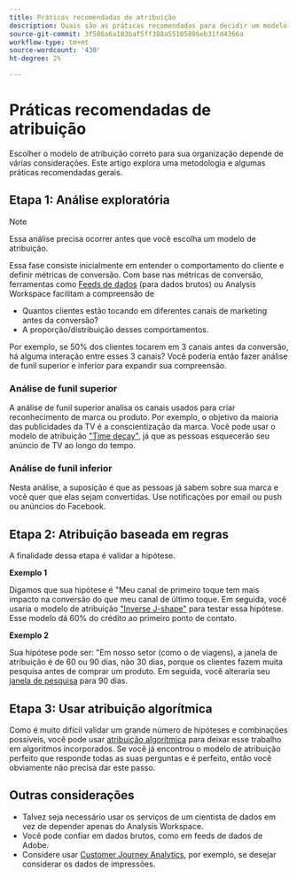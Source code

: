 ```yaml
---
title: Práticas recomendadas de atribuição
description: Quais são as práticas recomendadas para decidir um modelo de atribuição?
source-git-commit: 3f586a6a183baf5ff388a55105886eb31fd4366a
workflow-type: tm+mt
source-wordcount: '430'
ht-degree: 2%

---
```



# Práticas recomendadas de atribuição

Escolher o modelo de atribuição correto para sua organização depende de várias considerações. Este artigo explora uma metodologia e algumas práticas recomendadas gerais.

## Etapa 1: Análise exploratória

>[!NOTE]
>Essa análise precisa ocorrer antes que você escolha um modelo de atribuição.

Essa fase consiste inicialmente em entender o comportamento do cliente e definir métricas de conversão. Com base nas métricas de conversão, ferramentas como [Feeds de dados](https://experienceleague.adobe.com/docs/analytics/export/analytics-data-feed/data-feed-overview.html?lang=en) (para dados brutos) ou Analysis Workspace facilitam a compreensão de

* Quantos clientes estão tocando em diferentes canais de marketing antes da conversão?
* A proporção/distribuição desses comportamentos.

Por exemplo, se 50% dos clientes tocarem em 3 canais antes da conversão, há alguma interação entre esses 3 canais?
Você poderia então fazer análise de funil superior e inferior para expandir sua compreensão.

### Análise de funil superior

A análise de funil superior analisa os canais usados para criar reconhecimento de marca ou produto. Por exemplo, o objetivo da maioria das publicidades da TV é a conscientização da marca. Você pode usar o modelo de atribuição [&quot;Time decay&quot;](/help/analyze/analysis-workspace/attribution/models.md), já que as pessoas esquecerão seu anúncio de TV ao longo do tempo.

### Análise de funil inferior

Nesta análise, a suposição é que as pessoas já sabem sobre sua marca e você quer que elas sejam convertidas. Use notificações por email ou push ou anúncios do Facebook.

## Etapa 2: Atribuição baseada em regras

A finalidade dessa etapa é validar a hipótese.

**Exemplo 1**

Digamos que sua hipótese é &quot;Meu canal de primeiro toque tem mais impacto na conversão do que meu canal de último toque. Em seguida, você usaria o modelo de atribuição [&quot;Inverse J-shape&quot;](/help/analyze/analysis-workspace/attribution/models.md) para testar essa hipótese. Esse modelo dá 60% do crédito ao primeiro ponto de contato.

**Exemplo 2**

Sua hipótese pode ser: &quot;Em nosso setor (como o de viagens), a janela de atribuição é de 60 ou 90 dias, não 30 dias, porque os clientes fazem muita pesquisa antes de comprar um produto. Em seguida, você alteraria seu [janela de pesquisa](https://experienceleague.adobe.com/docs/analytics/analyze/analysis-workspace/attribution/models.html?lang=en#lookback-windows) para 90 dias.

## Etapa 3: Usar atribuição algorítmica

Como é muito difícil validar um grande número de hipóteses e combinações possíveis, você pode usar [atribuição algorítmica](/help/analyze/analysis-workspace/attribution/algorithmic.md) para deixar esse trabalho em algoritmos incorporados. Se você já encontrou o modelo de atribuição perfeito que responde todas as suas perguntas e é perfeito, então você obviamente não precisa dar este passo.

## Outras considerações

* Talvez seja necessário usar os serviços de um cientista de dados em vez de depender apenas do Analysis Workspace.
* Você pode confiar em dados brutos, como em feeds de dados de Adobe.
* Considere usar [Customer Journey Analytics](https://experienceleague.adobe.com/docs/analytics-platform/using/cja-overview/cja-overview.html?lang=pt-BR), por exemplo, se desejar considerar os dados de impressões.
